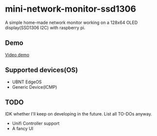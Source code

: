 # mini-network-monitor-ssd1306

A simple home-made network monitor working on a 128x64 OLED display(SSD1306 I2C) with raspberry pi.

## Demo

[Video demo](https://www.youtube.com/watch?v=upcZGkevB1Y)

## Supported devices(OS)

- UBNT EdgeOS
- Generic Device(ICMP)

## TODO

IDK whether I'll keep on developing in the future. List all TO-DOs anyway.

- Unifi Controller support
- A fancy UI
